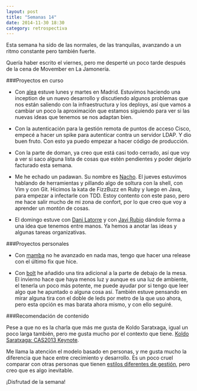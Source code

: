 ```yaml
---
layout: post
title: "Semanas 14"
date: 2014-11-30 18:30
category: retrospectiva
---
```


Esta semana ha sido de las normales, de las tranquilas, avanzando a un ritmo
constante pero también fuerte.

Quería haber escrito el viernes, pero me desperté un poco tarde después de la
cena de Movember en La Jamonería.

###Proyectos en curso

* Con [alea](http://alea-soluciones.com) estuve lunes y martes en Madrid.
  Estuvimos haciendo una inception de un nuevo desarrollo y discutiendo algunos
  problemas que nos están saliendo con la infraestructura y los deploys, así que
  vamos a cambiar un poco la aproximación que estamos siguiendo para ver si las
  nuevas ideas que tenemos se nos adaptan bien.

* Con la autenticación para la gestión remota de puntos de acceso Cisco, empecé
  a hacer un spike para autenticar contra un servidor LDAP. Y dio buen fruto.
  Con esto ya puedo empezar a hacer código de producción.

* Con la parte de doman, ya creo que está casi todo cerrado, así que voy a ver
  si saco alguna lista de cosas que estén pendientes y poder dejarlo facturado
  esta semana.

* Me he echado un padawan. Su nombre es [Nacho](http://twitter.com/nachokyoku).
  El jueves estuvimos hablando de herramientas y pillando algo de soltura con la
  shell, con Vim y con Git. Hicimos la kata de FizzBuzz en Ruby y luego en Java,
  para empezar a infectarle con TDD. Estoy contento con este paso, pero me hace
  salir mucho de mi zona de confort, por lo que creo que voy a aprender un
  montón de cosas.

* El domingo estuve con [Dani Latorre](http://danilat.com) y con [Javi
  Rubio](http://javirubio.net) dándole forma a una idea que tenemos entre manos.
  Ya hemos a anotar las ideas y algunas tareas organizativas.

###Proyectos personales

* Con [mamba](http://github.com/nestorsalceda/mamba) no he avanzado en nada mas,
  tengo que hacer una release con el último fix que hice.

* Con [bolt](http://github.com/nestorsalceda/bolt) he añadido una tira adicional
  a la parte de debajo de la mesa. El invierno hace que haya menos luz y aunque
  es una luz de ambiente, el tenerla un poco más potente, me puede ayudar por si
  tengo que leer algo que he apuntado o alguna cosa así. También estuve pensando
  en mirar alguna tira con el doble de leds por metro de la que uso ahora, pero
  esta opción es mas barata ahora mismo, y con ello seguiré.

###Recomendación de contenido

Pese a que no es la charla que más me gusta de Koldo Saratxaga, igual un poco
larga también, pero me gusta mucho por el contexto que tiene. [Koldo Saratxaga:
CAS2013 Keynote](http://www.youtube.com/watch?v=StbOO2VtD9U).

Me llama la atención el modelo basado en personas, y me gusta mucho la
diferencia que hace entre crecimiento y desarrollo. Es un poco cruel comparar
con otras personas que tienen [estilos diferentes de
gestión](http://elpais.com/tag/monica_de_oriol_icaza/a/), pero creo que es algo
inevitable.

¡Disfrutad de la semana!

